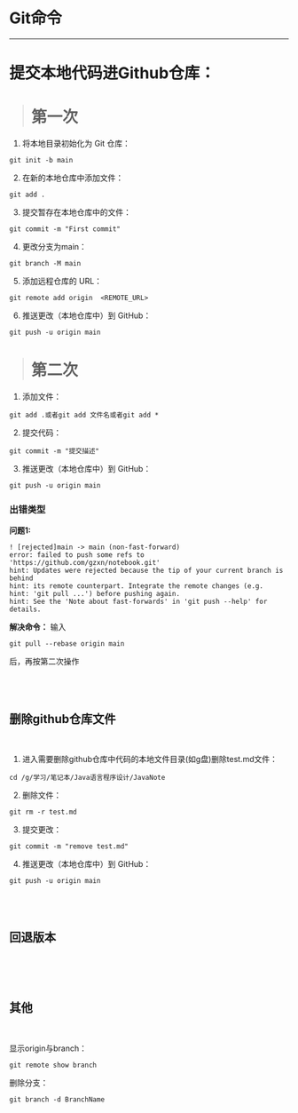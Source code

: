 # Git命令</br>
---

# 提交本地代码进Github仓库： </br>

> # 第一次

1. 将本地目录初始化为 Git 仓库：
```
git init -b main
```

2. 在新的本地仓库中添加文件：
```
git add .
```

3. 提交暂存在本地仓库中的文件：
```
git commit -m "First commit"
```

4. 更改分支为main：
```
git branch -M main
```

5. 添加远程仓库的 URL：
```
git remote add origin  <REMOTE_URL> 
```

6. 推送更改（本地仓库中）到 GitHub：
```
git push -u origin main
```



> # 第二次

1. 添加文件：
```
git add .或者git add 文件名或者git add *
```
2. 提交代码：
```
git commit -m "提交描述"
``` 
3. 推送更改（本地仓库中）到 GitHub：
```
git push -u origin main
```




### 出错类型

**问题1:**

    ! [rejected]main -> main (non-fast-forward)
    error: failed to push some refs to 'https://github.com/gzxn/notebook.git'
    hint: Updates were rejected because the tip of your current branch is behind
    hint: its remote counterpart. Integrate the remote changes (e.g.
    hint: 'git pull ...') before pushing again.
    hint: See the 'Note about fast-forwards' in 'git push --help' for details.


**解决命令：** 输入
```
git pull --rebase origin main
```
后，再按第二次操作










</br>
</br>



## 删除github仓库文件
<br>

1. 进入需要删除github仓库中代码的本地文件目录(如g盘)删除test.md文件：
```
cd /g/学习/笔记本/Java语言程序设计/JavaNote
```
2. 删除文件：
```
git rm -r test.md
``` 

3. 提交更改：
```
git commit -m "remove test.md"
```


4. 推送更改（本地仓库中）到 GitHub：
```
git push -u origin main
```

<br>
<br>

## 回退版本


<br>
<br>
<br>

## 其他
<br>

显示origin与branch：
```
git remote show branch
```




删除分支：
```
git branch -d BranchName
```









